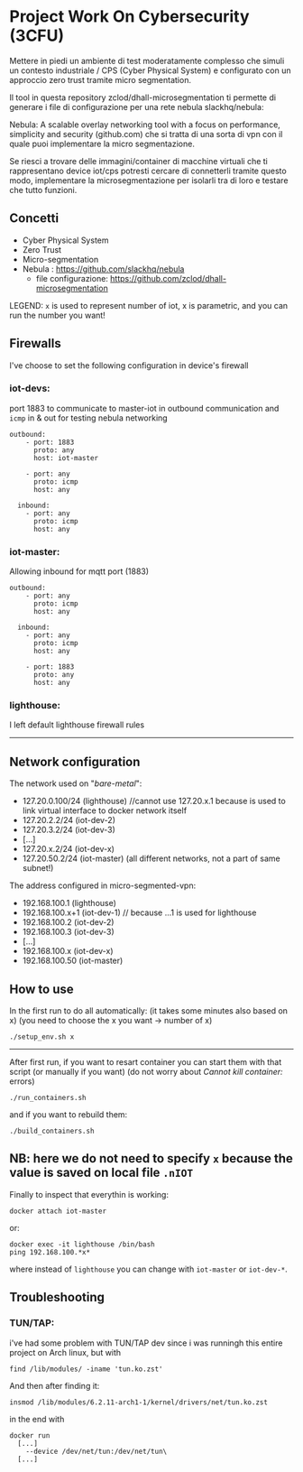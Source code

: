 # Project Work On Cybersecurity (3CFU)

Mettere in piedi un ambiente di test moderatamente complesso che simuli un contesto industriale / CPS (Cyber Physical System) e configurato con un approccio zero trust tramite micro segmentation.

Il tool in questa repository zclod/dhall-microsegmentation ti permette di generare i file di configurazione per una rete nebula slackhq/nebula: 

Nebula: A scalable overlay networking tool with a focus on performance, simplicity and security (github.com) che si tratta di una sorta di vpn con il quale puoi implementare la micro segmentazione.

Se riesci a trovare delle immagini/container di macchine virtuali che ti rappresentano device iot/cps potresti cercare di connetterli tramite questo modo, implementare la microsegmentazione per isolarli tra di loro e testare che tutto funzioni.

## Concetti
- Cyber Physical System
- Zero Trust
- Micro-segmentation
- Nebula : https://github.com/slackhq/nebula
  - file configurazione: https://github.com/zclod/dhall-microsegmentation

LEGEND: ``x`` is used to represent number of iot, x is parametric, and you can run the number you want!

## Firewalls
I've choose to set the following configuration in device's firewall

### iot-devs:
port 1883 to communicate to master-iot in outbound communication and ``icmp`` in & out for testing nebula networking
```
outbound:
    - port: 1883
      proto: any
      host: iot-master

    - port: any
      proto: icmp
      host: any

  inbound:
    - port: any
      proto: icmp
      host: any
```
### iot-master:
Allowing inbound for mqtt port (1883)
```
outbound:
    - port: any
      proto: icmp
      host: any

  inbound:
    - port: any
      proto: icmp
      host: any
    
    - port: 1883
      proto: any
      host: any
```
### lighthouse:
I left default lighthouse firewall rules

------------------------------

## Network configuration

The network used on "*bare-metal*":
- 127.20.0.100/24 (lighthouse) //cannot use 127.20.x.1 because is used to link virtual interface to docker network itself
- 127.20.2.2/24 (iot-dev-2)
- 127.20.3.2/24 (iot-dev-3)
- [...]
- 127.20.x.2/24 (iot-dev-x)
- 127.20.50.2/24 (iot-master)
(all different networks, not a part of same subnet!)

The address configured in micro-segmented-vpn:
- 192.168.100.1 (lighthouse)
- 192.168.100.x+1 (iot-dev-1) // because ...1 is used for lighthouse
- 192.168.100.2 (iot-dev-2)
- 192.168.100.3 (iot-dev-3)
- [...]
- 192.168.100.x (iot-dev-x)
- 192.168.100.50 (iot-master)

## How to use
In the first run to do all automatically: (it takes some minutes also based on x) (you need to choose the x you want -> number of x)
```bash:
./setup_env.sh x
```
--------------------------------------------------------------------------------------------------------------
After first run, if you want to resart container you can start them with that script (or manually if you want) (do not worry about *Cannot kill container:* errors)
```bash:
./run_containers.sh
```
and if you want to rebuild them:
```bash:
./build_containers.sh
```

NB: here we do not need to specify ``x`` because the value is saved on local file ``.nIOT``
--------------------------------------------------------------------------------------------------------
Finally to inspect that everythin is working:
```bash:
docker attach iot-master
```
or:
```bash:
docker exec -it lighthouse /bin/bash
ping 192.168.100.*x*
```
where instead of ``lighthouse`` you can change with ``iot-master`` or ``iot-dev-*``.

## Troubleshooting
### TUN/TAP:
i've had some problem with TUN/TAP dev since i was runningh this entire project on Arch linux, but with 
```
find /lib/modules/ -iname 'tun.ko.zst'
```
And then after finding it:
```
insmod /lib/modules/6.2.11-arch1-1/kernel/drivers/net/tun.ko.zst
```
in the end with
```
docker run
  [...]
    --device /dev/net/tun:/dev/net/tun\
  [...]
```

